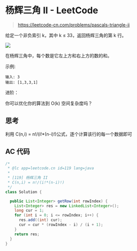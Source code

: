# 杨辉三角 II - LeetCode

> https://leetcode-cn.com/problems/pascals-triangle-ii

给定一个非负索引 k，其中 k ≤ 33，返回杨辉三角的第 k 行。

![](https://upload.wikimedia.org/wikipedia/commons/0/0d/PascalTriangleAnimated2.gif)

在杨辉三角中，每个数是它左上方和右上方的数的和。

示例:

```
输入: 3
输出: [1,3,3,1]
```

进阶：

你可以优化你的算法到 O(k) 空间复杂度吗？

## 思考

利用 C(n,i) = n!/(i!\*(n-i)!)公式，逐个计算该行的每一个数据即可

## AC 代码

```java
/*
 * @lc app=leetcode.cn id=119 lang=java
 *
 * [119] 杨辉三角 II
 * C(n,i) = n!/(i!*(n-i)!)
 */
class Solution {

  public List<Integer> getRow(int rowIndex) {
    List<Integer> res = new LinkedList<Integer>();
    long cur = 1;
    for (int i = 0; i <= rowIndex; i++) {
      res.add((int) cur);
      cur = cur * (rowIndex - i) / (i + 1);
    }
    return res;
  }
}

```
